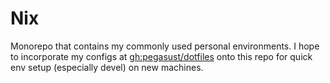 # Nix

Monorepo that contains my commonly used personal environments.
I hope to incorporate my configs at [gh:pegasust/dotfiles](https://github.com/pegasust/dotfiles)
onto this repo for quick env setup (especially devel) on new machines.


